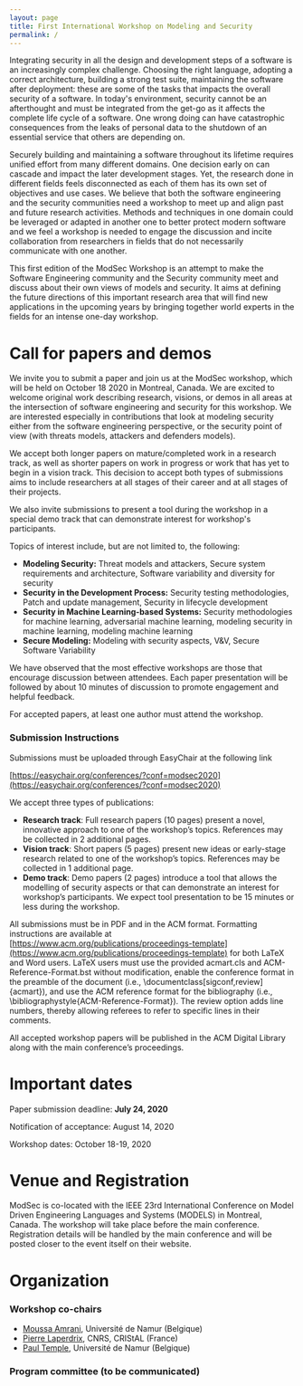 ```yaml
---
layout: page
title: First International Workshop on Modeling and Security
permalink: /
---
```


Integrating security in all the design and development steps of a software is an increasingly complex challenge. 
Choosing the right language, adopting a correct architecture, building a strong test suite, maintaining the software 
after deployment: these are some of the tasks that impacts the overall security of a software. In today's environment, 
security cannot be an afterthought and must be integrated from the get-go as it affects the complete life cycle 
of a software. One wrong doing can have catastrophic consequences from the leaks of personal data to the shutdown of 
an essential service that others are depending on.

Securely building and maintaining a software throughout its lifetime requires unified effort from many different domains. 
One decision early on can cascade and impact the later development stages. Yet, the research done in different fields 
feels disconnected as each of them has its own set of objectives and use cases.
We believe that both the software engineering and the security communities need a workshop to meet up and align past and
future research activities.
Methods and techniques in one domain could be leveraged or adapted in another one to better protect modern software and 
we feel a workshop is needed to engage the discussion and incite collaboration from researchers in fields that do not 
necessarily communicate with one another.

This first edition of the ModSec Workshop is an attempt to make the Software Engineering community and the Security 
community meet and discuss about their own views of models and security. It aims at defining the future directions of 
this important research area that will find new applications in the upcoming years by bringing together world experts
 in the fields for an intense one-day workshop.

# Call for papers and demos
We invite you to submit a paper and join us at the ModSec workshop, which will be held on October 18 2020 in Montreal, 
Canada.
We are excited to welcome original work describing research, visions, or demos in all areas at the intersection 
of software engineering and security for this workshop.
We are interested especially in contributions that look at modeling security either from the software engineering perspective, 
or the security point of view (with threats models, attackers and defenders models).

We accept both longer papers on mature/completed work in a research track, as well as shorter papers on work in 
progress or work that has yet to begin in a vision track. This decision to accept both types of submissions aims to 
include researchers at all stages of their career and at all stages of their projects.  

We also invite submissions to present a tool during the workshop in a special demo track that can demonstrate interest for 
workshop's participants.


Topics of interest include, but are not limited to, the following:
- **Modeling Security:** Threat models and attackers, Secure system requirements and architecture, Software variability and diversity for security
- **Security in the Development Process:** Security testing methodologies, Patch and update management, Security in lifecycle development
- **Security in Machine Learning-based Systems:** Security methodologies for machine learning, adversarial machine learning, modeling security in machine learning, modeling machine learning
- **Secure Modeling:** Modeling with security aspects, V&V, Secure Software Variability

We have observed that the most effective workshops are those that encourage discussion between attendees. 
Each paper presentation will be followed by about 10 minutes of discussion to promote engagement and helpful feedback.

For accepted papers, at least one author must attend the workshop.



### Submission Instructions
Submissions must be uploaded through EasyChair at the following link 

[https://easychair.org/conferences/?conf=modsec2020](https://easychair.org/conferences/?conf=modsec2020)
 
We accept three types of publications:

- **Research track**: Full research papers (10 pages) present a novel, innovative approach to one of the workshop’s topics. 
References may be collected in 2 additional pages.
- **Vision track**: Short papers (5 pages) present new ideas or early-stage research related to one of the workshop’s topics. 
References may be collected in 1 additional page.
- **Demo track**: Demo papers (2 pages) introduce a tool that allows the modelling of security aspects or
 that can demonstrate an interest for workshop’s participants. We expect tool presentation to be 15 minutes or less during the workshop.

All submissions must be in PDF and in the ACM format. Formatting instructions are available at 
[https://www.acm.org/publications/proceedings-template](https://www.acm.org/publications/proceedings-template) for both LaTeX and Word users. 
LaTeX users must use the provided acmart.cls and ACM-Reference-Format.bst without modification, enable the conference format in the preamble of the document (i.e., \documentclass[sigconf,review]{acmart}), and use the ACM reference format for the bibliography (i.e., \bibliographystyle{ACM-Reference-Format}). 
The review option adds line numbers, thereby allowing referees to refer to specific lines in their comments.

All accepted workshop papers will be published in the ACM Digital Library along with the main conference’s proceedings.

# Important dates
Paper submission deadline:  **July 24, 2020**

Notification of acceptance: August 14, 2020

Workshop dates: October 18-19, 2020

# Venue and Registration
ModSec is co-located with the IEEE 23rd International Conference on Model Driven Engineering Languages and Systems
(MODELS) in Montreal, Canada. The workshop will take place before the main conference. Registration details will be 
handled by the main conference and will be posted closer to the event itself on their website.

# Organization
### Workshop co-chairs
- [Moussa Amrani](https://directory.unamur.be/staff/mamrani), Université de Namur (Belgique)
- [Pierre Laperdrix](https://plaperdr.github.io/), CNRS, CRIStAL (France)
- [Paul Temple](https://templep.github.io/), Université de Namur (Belgique)

### Program committee (to be communicated)
